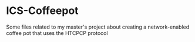 # ICS-Coffeepot
Some files related to my master's project about creating a network-enabled coffee pot that uses the HTCPCP protocol
